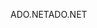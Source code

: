 <span data-ttu-id="76feb-101">ADO.NET</span><span class="sxs-lookup"><span data-stu-id="76feb-101">ADO.NET</span></span>